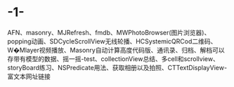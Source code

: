 # -1-
AFN、masonry、MJRefresh、fmdb、MWPhotoBrowser(图片浏览器)、popping动画、SDCycleScrollView无线轮播、HCSystemicQRCod二维码、W�Mlayer视频播放、Masonry自动计算高度代码版、通讯录、归档、解档可以存带有模型的数据、摇一摇-test、collectionView总结、多cell和scrollview、storyBoard练习、NSPredicate用法、获取相册以及拍照、CTTextDisplayView-富文本网址链接
